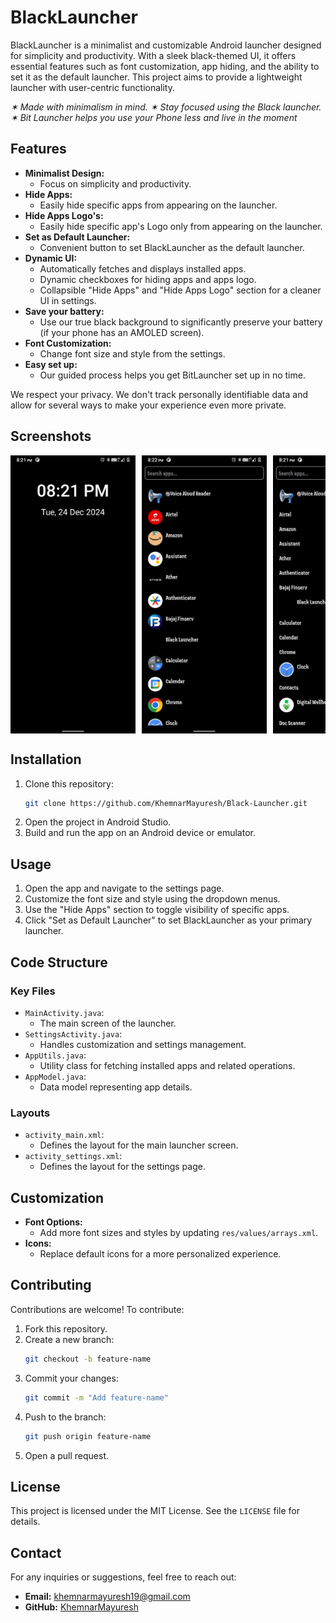 # BlackLauncher

BlackLauncher is a minimalist and customizable Android launcher designed for simplicity and productivity. With a sleek black-themed UI, it offers essential features such as font customization, app hiding, and the ability to set it as the default launcher. This project aims to provide a lightweight launcher with user-centric functionality.

*✶ Made with minimalism in mind.*
*✶ Stay focused using the Black launcher.*
*✶ Bit Launcher helps you use your Phone less and live in the moment*

## Features

- **Minimalist Design:**
  - Focus on simplicity and productivity.
- **Hide Apps:**
  - Easily hide specific apps from appearing on the launcher.
- **Hide Apps Logo's:**
  - Easily hide specific app's Logo only from appearing on the launcher.
- **Set as Default Launcher:**
  - Convenient button to set BlackLauncher as the default launcher.
- **Dynamic UI:**
  - Automatically fetches and displays installed apps.
  - Dynamic checkboxes for hiding apps and apps logo.
  - Collapsible "Hide Apps" and "Hide Apps Logo" section for a cleaner UI in settings.
- **Save your battery:**
  - Use our true black background to significantly preserve your battery (if your phone has an AMOLED screen).
- **Font Customization:**
  - Change font size and style from the settings.
- **Easy set up:**
  - Our guided process helps you get BitLauncher set up in no time.

We respect your privacy. We don't track personally identifiable data and allow for several ways to make your experience even more private.

## Screenshots

<div style="display: flex; flex-wrap: nowrap; gap: 10px; overflow-x: auto;">
  <img src="./screenshots/screenshot01.png" alt="Home Page" width="200" />
  <img src="./screenshots/screenshot02.png" alt="All Apps" width="200" />
  <img src="./screenshots/screenshot03.png" alt="Apps Without Logos" width="200" />
  <img src="./screenshots/screenshot04.png" alt="Notes Page" width="200" />
  <img src="./screenshots/screenshot05.png" alt="Settings" width="200" />
  <img src="./screenshots/screenshot06.png" alt="Settings Hide Apps" width="200" />
  <img src="./screenshots/screenshot07.png" alt="Settings Hide Apps Logo" width="200" />
</div>

## Installation

1. Clone this repository:
   ```bash
   git clone https://github.com/KhemnarMayuresh/Black-Launcher.git
   ```
2. Open the project in Android Studio.
3. Build and run the app on an Android device or emulator.

## Usage

1. Open the app and navigate to the settings page.
2. Customize the font size and style using the dropdown menus.
3. Use the "Hide Apps" section to toggle visibility of specific apps.
4. Click "Set as Default Launcher" to set BlackLauncher as your primary launcher.

## Code Structure

### Key Files

- `MainActivity.java`:
  - The main screen of the launcher.
- `SettingsActivity.java`:
  - Handles customization and settings management.
- `AppUtils.java`:
  - Utility class for fetching installed apps and related operations.
- `AppModel.java`:
  - Data model representing app details.

### Layouts

- `activity_main.xml`:
  - Defines the layout for the main launcher screen.
- `activity_settings.xml`:
  - Defines the layout for the settings page.

## Customization

- **Font Options:**
  - Add more font sizes and styles by updating `res/values/arrays.xml`.
- **Icons:**
  - Replace default icons for a more personalized experience.

## Contributing

Contributions are welcome! To contribute:

1. Fork this repository.
2. Create a new branch:
   ```bash
   git checkout -b feature-name
   ```
3. Commit your changes:
   ```bash
   git commit -m "Add feature-name"
   ```
4. Push to the branch:
   ```bash
   git push origin feature-name
   ```
5. Open a pull request.

## License

This project is licensed under the MIT License. See the `LICENSE` file for details.

## Contact

For any inquiries or suggestions, feel free to reach out:
- **Email:** khemnarmayuresh19@gmail.com
- **GitHub:** [KhemnarMayuresh](https://github.com/KhemnarMayuresh)

